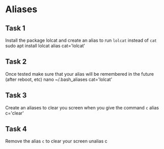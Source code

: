 # Aliases

## Task 1
Install the package lolcat and create an alias to run `lolcat` instead of `cat`
sudo apt install lolcat
alias cat='lolcat'

## Task 2
Once tested make sure that your alias will be remembered in the future (after reboot, etc)
nano ~/.bash_aliases
cat='lolcat'

## Task 3
Create an aliases to clear you screen when you give the command `c`
alias c='clear'

## Task 4
Remove the alias `c` to clear your screen
unalias c
